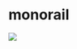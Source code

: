 # monorail

![](https://upload.wikimedia.org/wikipedia/en/4/44/Marge_vs._the_Monorail_(promo_card).png)
